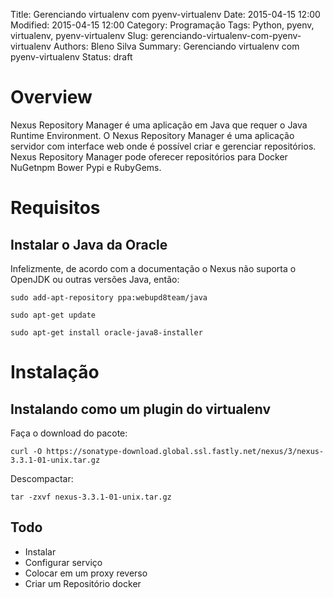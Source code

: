 Title: Gerenciando virtualenv com pyenv-virtualenv
Date: 2015-04-15 12:00
Modified: 2015-04-15 12:00
Category: Programação
Tags: Python, pyenv, virtualenv, pyenv-virtualenv
Slug: gerenciando-virtualenv-com-pyenv-virtualenv
Authors: Bleno Silva
Summary: Gerenciando virtualenv com pyenv-virtualenv
Status: draft


# Overview

Nexus Repository Manager é uma aplicação em Java que requer o Java Runtime Environment.
O Nexus Repository Manager é uma aplicação servidor com interface web onde é possível criar e gerenciar repositórios.
Nexus Repository Manager pode oferecer repositórios para Docker NuGetnpm Bower Pypi e RubyGems.

# Requisitos

## Instalar o Java da Oracle

Infelizmente, de acordo com a documentação o Nexus não suporta o OpenJDK ou outras versões Java, então:

    sudo add-apt-repository ppa:webupd8team/java

    sudo apt-get update

    sudo apt-get install oracle-java8-installer


# Instalação

## Instalando como um plugin do virtualenv

Faça o download do pacote:

    curl -O https://sonatype-download.global.ssl.fastly.net/nexus/3/nexus-3.3.1-01-unix.tar.gz

Descompactar:

    tar -zxvf nexus-3.3.1-01-unix.tar.gz


## Todo

* Instalar
* Configurar serviço
* Colocar em um proxy reverso
* Criar um Repositório docker